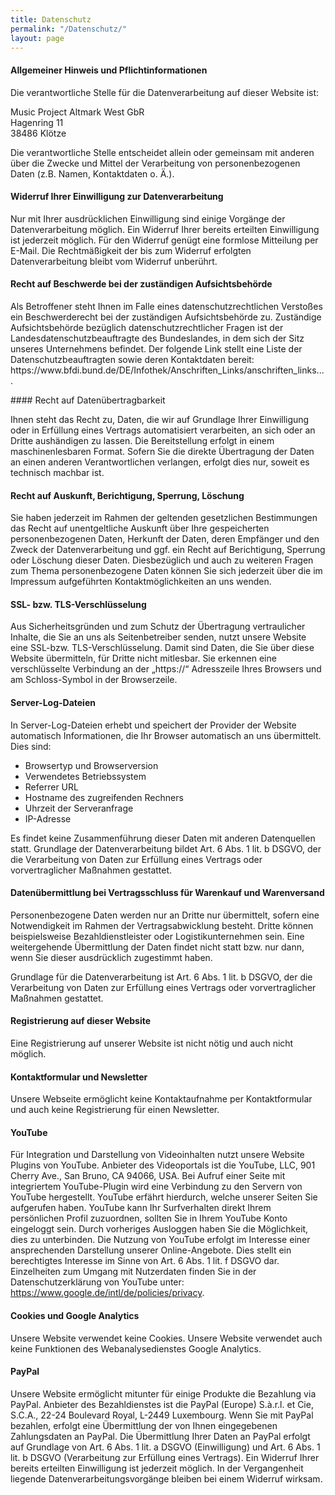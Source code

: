 ```yaml
---
title: Datenschutz
permalink: "/Datenschutz/"
layout: page
---
```


#### Allgemeiner Hinweis und Pflichtinformationen

Die verantwortliche Stelle für die Datenverarbeitung auf dieser Website ist:<br>

Music Project Altmark West GbR  
Hagenring 11  
38486 Klötze  

Die verantwortliche Stelle entscheidet allein oder gemeinsam mit anderen über die Zwecke und Mittel der Verarbeitung von personenbezogenen Daten (z.B. Namen, Kontaktdaten o. Ä.).

#### Widerruf Ihrer Einwilligung zur Datenverarbeitung

Nur mit Ihrer ausdrücklichen Einwilligung sind einige Vorgänge der Datenverarbeitung möglich. Ein Widerruf Ihrer bereits erteilten Einwilligung ist jederzeit möglich. Für den Widerruf genügt eine formlose Mitteilung per E-Mail. Die Rechtmäßigkeit der bis zum Widerruf erfolgten Datenverarbeitung bleibt vom Widerruf unberührt.

#### Recht auf Beschwerde bei der zuständigen Aufsichtsbehörde
<p>
Als Betroffener steht Ihnen im Falle eines datenschutzrechtlichen Verstoßes ein Beschwerderecht bei der zuständigen Aufsichtsbehörde zu. Zuständige Aufsichtsbehörde bezüglich datenschutzrechtlicher Fragen ist der Landesdatenschutzbeauftragte des Bundeslandes, in dem sich der Sitz unseres Unternehmens befindet. Der folgende Link stellt eine Liste der Datenschutzbeauftragten sowie deren Kontaktdaten bereit: https://www.bfdi.bund.de/DE/Infothek/Anschriften_Links/anschriften_links....
</p>
#### Recht auf Datenübertragbarkeit

Ihnen steht das Recht zu, Daten, die wir auf Grundlage Ihrer Einwilligung oder in Erfüllung eines Vertrags automatisiert verarbeiten, an sich oder an Dritte aushändigen zu lassen. Die Bereitstellung erfolgt in einem maschinenlesbaren Format. Sofern Sie die direkte Übertragung der Daten an einen anderen Verantwortlichen verlangen, erfolgt dies nur, soweit es technisch machbar ist.

#### Recht auf Auskunft, Berichtigung, Sperrung, Löschung

Sie haben jederzeit im Rahmen der geltenden gesetzlichen Bestimmungen das Recht auf unentgeltliche Auskunft über Ihre gespeicherten personenbezogenen Daten, Herkunft der Daten, deren Empfänger und den Zweck der Datenverarbeitung und ggf. ein Recht auf Berichtigung, Sperrung oder Löschung dieser Daten. Diesbezüglich und auch zu weiteren Fragen zum Thema personenbezogene Daten können Sie sich jederzeit über die im Impressum aufgeführten Kontaktmöglichkeiten an uns wenden.

#### SSL- bzw. TLS-Verschlüsselung

Aus Sicherheitsgründen und zum Schutz der Übertragung vertraulicher Inhalte, die Sie an uns als Seitenbetreiber senden, nutzt unsere Website eine SSL-bzw. TLS-Verschlüsselung. Damit sind Daten, die Sie über diese Website übermitteln, für Dritte nicht mitlesbar. Sie erkennen eine verschlüsselte Verbindung an der „https://“ Adresszeile Ihres Browsers und am Schloss-Symbol in der Browserzeile.

#### Server-Log-Dateien

In Server-Log-Dateien erhebt und speichert der Provider der Website automatisch Informationen, die Ihr Browser automatisch an uns übermittelt. Dies sind:  

*	 Browsertyp und Browserversion
* Verwendetes Betriebssystem
* Referrer URL
* Hostname des zugreifenden Rechners
* Uhrzeit der Serveranfrage
* IP-Adresse  

Es findet keine Zusammenführung dieser Daten mit anderen Datenquellen statt. Grundlage der Datenverarbeitung bildet Art. 6 Abs. 1 lit. b DSGVO, der die Verarbeitung von Daten zur Erfüllung eines Vertrags oder vorvertraglicher Maßnahmen gestattet.

#### Datenübermittlung bei Vertragsschluss für Warenkauf und Warenversand

Personenbezogene Daten werden nur an Dritte nur übermittelt, sofern eine Notwendigkeit im Rahmen der Vertragsabwicklung besteht. Dritte können beispielsweise Bezahldienstleister oder Logistikunternehmen sein. Eine weitergehende Übermittlung der Daten findet nicht statt bzw. nur dann, wenn Sie dieser ausdrücklich zugestimmt haben.

Grundlage für die Datenverarbeitung ist Art. 6 Abs. 1 lit. b DSGVO, der die Verarbeitung von Daten zur Erfüllung eines Vertrags oder vorvertraglicher Maßnahmen gestattet.

#### Registrierung auf dieser Website

Eine Registrierung auf unserer Website ist nicht nötig und auch nicht möglich.

#### Kontaktformular und Newsletter

Unsere Webseite ermöglicht keine Kontaktaufnahme per Kontaktformular und auch keine Registrierung für einen Newsletter.

#### YouTube

Für Integration und Darstellung von Videoinhalten nutzt unsere Website Plugins von YouTube. Anbieter des Videoportals ist die YouTube, LLC, 901 Cherry Ave., San Bruno, CA 94066, USA.
Bei Aufruf einer Seite mit integriertem YouTube-Plugin wird eine Verbindung zu den Servern von YouTube hergestellt. YouTube erfährt hierdurch, welche unserer Seiten Sie aufgerufen haben.
YouTube kann Ihr Surfverhalten direkt Ihrem persönlichen Profil zuzuordnen, sollten Sie in Ihrem YouTube Konto eingeloggt sein. Durch vorheriges Ausloggen haben Sie die Möglichkeit, dies zu unterbinden.
Die Nutzung von YouTube erfolgt im Interesse einer ansprechenden Darstellung unserer Online-Angebote. Dies stellt ein berechtigtes Interesse im Sinne von Art. 6 Abs. 1 lit. f DSGVO dar.
Einzelheiten zum Umgang mit Nutzerdaten finden Sie in der Datenschutzerklärung von YouTube unter: https://www.google.de/intl/de/policies/privacy.

#### Cookies und Google Analytics 

Unsere Website verwendet keine Cookies. Unsere Website verwendet auch keine Funktionen des Webanalysedienstes Google Analytics. 

#### PayPal

Unsere Website ermöglicht mitunter für einige Produkte die Bezahlung via PayPal. Anbieter des Bezahldienstes ist die PayPal (Europe) S.à.r.l. et Cie, S.C.A., 22-24 Boulevard Royal, L-2449 Luxembourg.
Wenn Sie mit PayPal bezahlen, erfolgt eine Übermittlung der von Ihnen eingegebenen Zahlungsdaten an PayPal. Die Übermittlung Ihrer Daten an PayPal erfolgt auf Grundlage von Art. 6 Abs. 1 lit. a DSGVO (Einwilligung) und Art. 6 Abs. 1 lit. b DSGVO (Verarbeitung zur Erfüllung eines Vertrags). Ein Widerruf Ihrer bereits erteilten Einwilligung ist jederzeit möglich. In der Vergangenheit liegende Datenverarbeitungsvorgänge bleiben bei einem Widerruf wirksam.

